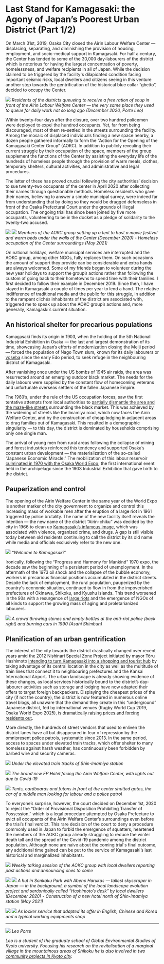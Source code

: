 # Last Stand for Kamagasaki: the Agony of Japan’s Poorest Urban District (Part 1/2)

On March 31st, 2019, Osaka City closed the Airin Labour Welfare Center — displacing, separating, and diminishing the provision of housing, employment, and socio-medical support in Kamagasaki. For half a century, the Center has tended to some of the 30,000 day-labourers of the district which is notorious for having the largest concentration of poverty, homelessness, and welfare recipients in all of Japan. While the decision claimed to be triggered by the facility's dilapidated condition facing important seismic risks, local dwellers and citizens seeing in this venture another step towards the gentrification of the historical blue collar “ghetto”, decided to occupy the Center.

![](kamagasaki1.JPG)
_Residents of the districts queueing to receive a free ration of soup in front of the Airin Labour Welfare Center — the very same place they used to queue for daily work not so long ago (December 2020, Porte Leo)_

Within twenty-four days after the closure, over two hundred policemen were deployed to expel the hundred occupants. Yet, far from being discouraged, most of them re-settled in the streets surrounding the facility. Among the mosaic of displaced individuals finding a new space nearby, a dozen people gathered informally to form the “Action for the Opening of the Kamagasaki Center Group” (AOKC). In addition to publicly revealing their current struggle by their occupation of the space, members of the group supplement the functions of the Center by assisting the everyday life of the hundreds of homeless people through the provision of warm meals, clothes, temporary shelters, cultural activities, and administrative and legal procedures.

The latter of these has proved crucial following the city authorities’ decision to sue twenty-two occupants of the center in April 2020 after collecting their names through questionable methods. Homeless residents who gave their names, believing to answer a simple municipal survey, were indeed far from understanding that by doing so they would be dragged defenseless in front of the Osaka Prefectural Court under the grounds of illegal occupation. The ongoing trial has since been joined by five more occupants, volunteering to be in the docket as a pledge of solidarity to the twenty-two accused.

![](kamagasaki2.JPG)
![](kamagasaki3.JPG)
_Members of the AOKC group setting up a tent to host a movie festival and warm beds under the walls of the Center (December 2020) - Homeless occupation of the Center surroundings (May 2021)_

On national holidays, welfare municipal services are interrupted and the AOKC group, among other NGOs, fully replaces them. On such occasions the amount of support they provide can be considerable and extra hands are always welcomed. Some of my friends began to volunteer during the new year holidays to support the group’s actions rather than following the custom of going back to their hometowns to spend time with their families. I first decided to follow their example in December 2019. Since then, I have stayed in Kamagasaki a couple of times per year to lend a hand. The relative indifference of traditional media and the public for this struggle, in addition to the rampant clichés inhabitants of the district are associated with, triggered me to speak up about the AOKC group’s actions and, more generally, Kamagaski’s current situation.

## An historical shelter for precarious populations

Kamagasaki finds its origin in 1903, when the holding of the 5th National Industrial Exhibition in Osaka — the last and largest demonstration of its time, showcasing Japan’s efforts of modernization closing the Meiji period — forced the population of Nago Town slum, known for its daily labourers or [yoseba](http://www.kamagasaki-forum.com/en/overview/index.html) since the early Edo period, to seek refuge in the neighbouring district of Kamagasaki.

After vanishing once under the US bombs of 1945 air raids, the area was resurrected around an emerging outdoor black market. The needs for the daily labours were supplied by the constant flow of homecoming veterans and unfortunate overseas settlers of the fallen Japanese Empire.

The 1960’s, under the rule of the US occupation forces, saw the first tentative attempts from local authorities to [partially dismantle the area and the maze-like streets](<http://www2.kobe-u.ac.jp/~alexroni/IPD%202016%20readings/IPD%202016_14/History%20of%20Kamagasaki%20(Arimura).pdf>) surrounding the black market. This was achieved by the widening of streets like the Imamiya road, which now faces the Airin Welfare Center, and by the construction of cheap lodging in adjacent areas to drag families out of Kamagasaki. This resulted in a demographic singularity — to this day, the district is dominated by households comprising only one single man.

The arrival of young men from rural areas following the collapse of mining and forest industries reinforced this tendency and supported Osaka’s constant urban development — the materialization of the so-called “Japanese Economic Miracle.” The mobilization of this labour reservoir [culminated in 1970 with the Osaka World Expo](https://www.hurights.or.jp/archives/focus/section3/2019/03/kamagasaki-renewing-an-urban-poor-community.html), the first international event held in the archipelago since the 1903 Industrial Exhibition that gave birth to the district.

## Pauperization and control

The opening of the Airin Welfare Center in the same year of the World Expo is another marker of the city government to organize and control this increasing mass of workable men after the eruption of a large riot in 1961 triggered by police brutality. The name of the new facility itself reveals the intention — the new name of the district “Airin-chiku” was decided by the city in 1966 to clean up [Kamagasaki’s infamous image](https://www.theguardian.com/business/2008/aug/22/japan.socialexclusion), which was associated with violence, organized crime, and drugs. A gap is still visible today between old residents continuing to call the district by its old name while media and officials exclusively refer to the new one.

![](kamagasaki4.JPG)
_“Welcome to Kamagasaki”_

Ironically, following the “Progress and Harmony for Mankind” 1970 expo, the decade saw the beginning of a persistent period of unemployment. In the aftermath of the 1973 oil shock and the collapse of the bubble economy, workers in precarious financial positions accumulated in the district streets. Despite the lack of employment, the rural population, pauperized by the country's economic situation, continued to flow in from the impoverished prefectures of Okinawa, Shikoku, and Kyushu islands. This trend worsened in the 90s with a resurgence of [large riots](https://www.youtube.com/watch?v=IIjfnKOWS_M) and the emergence of NGOs of all kinds to support the growing mass of aging and proletarianized labourers.

![](kamagasaki5.jpg)
_A crowd throwing stones and empty bottles at the anti-riot police (back right) and burning cars in 1990 (Asahi Shimbun)_

## Planification of an urban gentrification

The interest of the city towards the district drastically changed over recent years amid the 2012 Nishinari Special Zone Project initiated by mayor Tōru Hashimoto [intending to turn Kamagasaki into a shopping and tourist hub](https://link.springer.com/chapter/10.1007/978-3-030-41337-8_13) by taking advantage of its central location in the city as well as the multitude of train lines that connect it to neighbouring prefectures and the Kansai International Airport. The urban landscape is already showing evidence of these changes, as local services historically bound to the district’s day-labourer activities such as storage and lodging have now adapted their offers to target foreign backpackers. Displaying the cheapest prices of the city (if not the country), the district is now featured in numerous online travel blogs, all unaware that the demand they create in this “underground” Japanese district, fed by international venues (Rugby World Cup 2019, Osaka World Expo 2025), is [dramatically raising prices and forcing residents out](https://onlinelibrary.wiley.com/doi/full/10.1002/2475-8876.12189).

More directly, the hundreds of street vendors that used to enliven the district lanes have all but disappeared in fear of repression by the omnipresent police patrols, systematic since 2013. In the same period, access to spaces under elevated train tracks, which offer shelter to many homeless against harsh weather, has continuously been forbidden by barbed wire and security cameras.

![](kamagasaki6.JPG)
_Under the elevated train tracks of Shin-Imamiya station_

![](kamagasaki7.JPG)
_The brand new FP Hotel facing the Airin Welfare Center, with lights out due to Covid-19_

![](kamagasaki8.JPG)
_Tents, cardboards and futons in front of the center shutted gates, the car of a middle man looking for labour and a police patrol_

To everyone’s surprise, however, the court decided on December 1st, 2020 to reject the “Order of Provisional Disposition Prohibiting Transfer of Possession,” which is a legal procedure attempted by Osaka Prefecture to evict all occupants of the Airin Welfare Center’s surroundings even before the trial’s final verdict. This rare decision of the court to deny a procedure commonly used in Japan to forbid the emergence of squatters, heartened the members of the AOKC group already struggling to reduce the winter death toll and the spread of the Covid-19 pandemic among the district population.
Although none are naive about the coming trial's final outcome, any additional time gained can be put to the service of Kamagasaki’s last historical and marginalized inhabitants.

![](kamagasaki9.JPG)
_Weekly talking session of the AOKC group with local dwellers reporting past actions and announcing ones to come_

![](kamagasaki10.JPG)
![](kamagasaki11.JPG)
_A hut in Sankaku Park with Abeno Harukas — tallest skyscraper in Japan — in the background, a symbol of the local landscape evolution project and sardonically called “Hashimoto’s desk” by local dwellers (December 2020) - Construction of a new hotel north of Shin-Imamiya station (May 2021)_

![](kamagasaki12.JPG)
![](kamagasaki13.JPG)
_As locker service that adapted its offer in English, Chinese and Korea and a typical working equipments shop_

---

![](IMG20191212132341.jpg)
_Leo Porte_

_Leo is a student of the graduate school of Global Environmental Studies of Kyoto university. Focusing his research on the revitalisation of a marginal village in the mountainous areas of Shikoku he is also involved in two [community projects in Kyoto city](https://www.travelingcircusofurbanism.com/kyoto/honmachiescola)._
